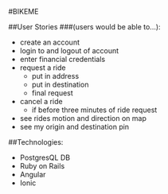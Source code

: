 #BIKEME

##User Stories ###(users would be able to...):
 - create an account
 - login to and logout of account
 - enter financial credentials
 - request a ride
   - put in address
   - put in destination
   - final request
 - cancel a ride
   - if before three minutes of ride request
 - see rides motion and direction on map
 - see my origin and destination pin


 ##Technologies:
  - PostgresQL DB
  - Ruby on Rails
  - Angular
  - Ionic

